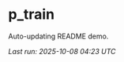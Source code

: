 # p_train

Auto-updating README demo.

<!--START_SECTION:status-->
_Last run: 2025-10-08 04:23 UTC_
<!--END_SECTION:status-->





















































































































































































































































































































































































































































































































































































































































































































































































































































































































































































































































































































































